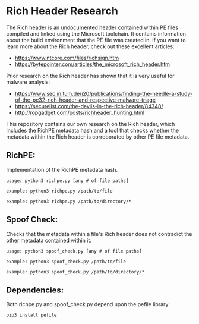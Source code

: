 # Rich Header Research

The Rich header is an undocumented header contained within PE files compiled and linked using the Microsoft toolchain. It contains information about the build environment that the PE file was created in. If you want to learn more about the Rich header, check out these excellent articles:

 * https://www.ntcore.com/files/richsign.htm
 * https://bytepointer.com/articles/the_microsoft_rich_header.htm

Prior research on the Rich header has shown that it is very useful for malware analysis:

 * https://www.sec.in.tum.de/i20/publications/finding-the-needle-a-study-of-the-pe32-rich-header-and-respective-malware-triage
 * https://securelist.com/the-devils-in-the-rich-header/84348/
 * http://ropgadget.com/posts/richheader_hunting.html

This repository contains our own research on the Rich header, which includes the RichPE metadata hash and a tool that checks whether the metadata within the Rich header is corroborated by other PE file metadata.

## RichPE:

Implementation of the RichPE metadata hash.

```
usage: python3 richpe.py [any # of file paths]

example: python3 richpe.py /path/to/file

example: python3 richpe.py /path/to/directory/*
```

## Spoof Check:

Checks that the metadata within a file's Rich header does not contradict the other metadata contained within it.

```
usage: python3 spoof_check.py [any # of file paths]

example: python3 spoof_check.py /path/to/file

example: python3 spoof_check.py /path/to/directory/*
```

## Dependencies:

Both richpe.py and spoof_check.py depend upon the pefile library.

```
pip3 install pefile
```

